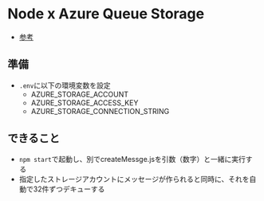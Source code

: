 # Node x Azure Queue Storage

- [参考](https://docs.microsoft.com/ja-jp/azure/storage/queues/storage-nodejs-how-to-use-queues)

## 準備
- `.env`に以下の環境変数を設定
    - AZURE_STORAGE_ACCOUNT
    - AZURE_STORAGE_ACCESS_KEY
    - AZURE_STORAGE_CONNECTION_STRING

## できること
- `npm start`で起動し、別でcreateMessge.jsを引数（数字）と一緒に実行する
- 指定したストレージアカウントにメッセージが作られると同時に、それを自動で32件ずつデキューする
